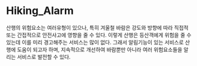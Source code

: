# Hiking_Alarm
산행의 위험요소는 여러유형이 있으나, 특히 겨울철 바람은 강도와 방향에 따라 직접적 또는 간접적으로 안전사고에 영향을 줄 수 있다. 이렇게 산행은 등산객에게 위험을 줄 수 있는데 이를 미리 경고해주는 서비스는 많이 없다. 그래서 알림기능이 있는 서비스로 산행에 도움이 되고자 하며, 지속적으로 개선하여 바람뿐만 아니라 여러 위험요소들을 알리는 서비스로 발전할 수 있다.
